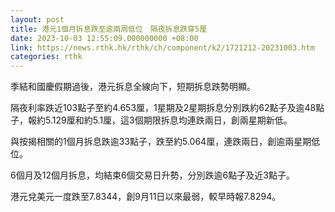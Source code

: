 ```yaml
---
layout: post
title: 港元1個月拆息跌至逾兩周低位　隔夜拆息跌穿5厘
date: 2023-10-03 12:55:09.000000000 +08:00
link: https://news.rthk.hk/rthk/ch/component/k2/1721212-20231003.htm
categories: rthk
---
```


季結和國慶假期過後，港元拆息全線向下，短期拆息跌勢明顯。

隔夜利率跌近103點子至約4.653厘，1星期及2星期拆息分別跌約62點子及逾48點子，報約5.129厘和約5.1厘，這3個期限拆息均連跌兩日，創兩星期新低。

與按揭相關的1個月拆息跌逾33點子，跌至約5.064厘，連跌兩日，創逾兩星期低位。

6個月及12個月拆息，均結束6個交易日升勢，分別跌逾6點子及近3點子。

港元兌美元一度跌至7.8344，創9月11日以來最弱，較早時報7.8294。
